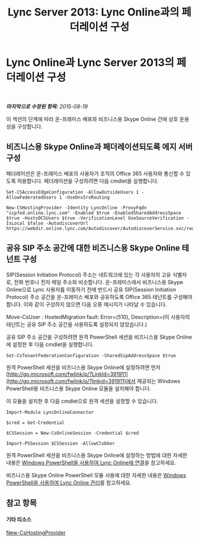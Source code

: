﻿---
title: 'Lync Server 2013: Lync Online과의 페더레이션 구성'
TOCTitle: Lync Online과의 페더레이션 구성
ms:assetid: a10bd1d5-c003-46db-9f57-7d55d3fa08da
ms:mtpsurl: https://technet.microsoft.com/ko-kr/library/JJ205126(v=OCS.15)
ms:contentKeyID: 49304569
ms.date: 08/24/2015
mtps_version: v=OCS.15
ms.translationtype: HT
---

# Lync Online과 Lync Server 2013의 페더레이션 구성

 

_**마지막으로 수정된 항목:** 2015-08-19_

이 섹션의 단계에 따라 온-프레미스 배포와 비즈니스용 Skype Online 간에 상호 운용성을 구성합니다.

## 비즈니스용 Skype Online과 페더레이션되도록 에지 서버 구성

페더레이션은 온-프레미스 배포의 사용자가 조직의 Office 365 사용자와 통신할 수 있도록 허용합니다. 페더레이션을 구성하려면 다음 cmdlet을 실행합니다.

    Set-CSAccessEdgeConfiguration -AllowOutsideUsers 1 -AllowFederatedUsers 1 -UseDnsSrvRouting

    New-CSHostingProvider -Identity LyncOnline -ProxyFqdn "sipfed.online.lync.com" -Enabled $true -EnabledSharedAddressSpace $true -HostsOCSUsers $true -VerificationLevel UseSourceVerification -IsLocal $false -AutodiscoverUrl https://webdir.online.lync.com/Autodiscover/AutodiscoverService.svc/root

## 공유 SIP 주소 공간에 대한 비즈니스용 Skype Online 테넌트 구성

SIP(Session Initiation Protocol) 주소는 네트워크에 있는 각 사용자의 고유 식별자로, 전화 번호나 전자 메일 주소와 비슷합니다. 온-프레미스에서 비즈니스용 Skype Online으로 Lync 사용자를 이동하기 전에 반드시 공유 SIP(Session Initiation Protocol) 주소 공간을 온-프레미스 배포와 공유하도록 Office 365 테넌트를 구성해야 합니다. 이와 같이 구성하지 않으면 다음 오류 메시지가 나타날 수 있습니다.

Move-CsUser : HostedMigration fault: Error=(510), Description=(이 사용자의 테넌트는 공유 SIP 주소 공간을 사용하도록 설정되지 않았습니다.)

공유 SIP 주소 공간을 구성하려면 원격 PowerShell 세션을 비즈니스용 Skype Online에 설정한 후 다음 cmdlet을 실행합니다.

    Set-CsTenantFederationConfiguration -SharedSipAddressSpace $true

원격 PowerShell 세션을 비즈니스용 Skype Online에 설정하려면 먼저 [http://go.microsoft.com/fwlink/p/?LinkId=391911](http://go.microsoft.com/fwlink/p/?linkid=391911)에서 제공되는 Windows PowerShell용 비즈니스용 Skype Online 모듈을 설치해야 합니다.

이 모듈을 설치한 후 다음 cmdlet으로 원격 세션을 설정할 수 있습니다.

    Import-Module LyncOnlineConnector

    $cred = Get-Credential

    $CSSession = New-CsOnlineSession -Credential $cred

    Import-PSSession $CSSession -AllowClobber

원격 PowerShell 세션을 비즈니스용 Skype Online에 설정하는 방법에 대한 자세한 내용은 [Windows PowerShell을 사용하여 Lync Online에 연결](connecting-to-skype-for-business-online-by-using-windows-powershell.md)을 참고하세요.

비즈니스용 Skype Online PowerShell 모듈 사용에 대한 자세한 내용은 [Windows PowerShell을 사용하여 Lync Online 관리](skype-for-business-online-using-windows-powershell-to-manage-your-tenant.md)를 참고하세요.

## 참고 항목

#### 기타 리소스

[New-CsHostingProvider](new-cshostingprovider.md)

